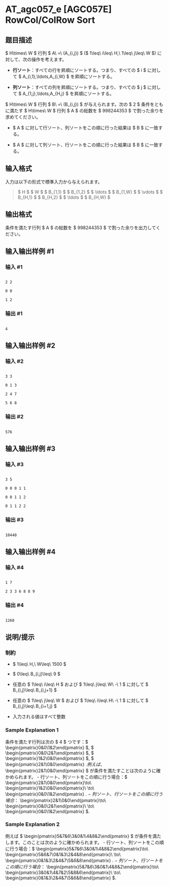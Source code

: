 # AT_agc057_e [AGC057E] RowCol/ColRow Sort

## 题目描述

[problemUrl]: https://atcoder.jp/contests/agc057/tasks/agc057_e

$ H\times\ W $ 行列 $ A\ =\ (A_{i,j}) $ ($ 1\leq\ i\leq\ H,\ 1\leq\ j\leq\ W $) に対して、次の操作を考えます。

- **行ソート**：すべての行を昇順にソートする。つまり、すべての $ i $ に対して $ A_{i,1},\ldots,A_{i,W} $ を昇順にソートする。
- **列ソート**：すべての列を昇順にソートする。つまり、すべての $ j $ に対して $ A_{1,j},\ldots,A_{H,j} $ を昇順にソートする。

$ H\times\ W $ 行列 $ B\ =\ (B_{i,j}) $ が与えられます。次の $ 2 $ 条件をともに満たす $ H\times\ W $ 行列 $ A $ の総数を $ 998244353 $ で割った余りを求めてください。

- $ A $ に対して行ソート、列ソートをこの順に行った結果は $ B $ に一致する。
- $ A $ に対して列ソート、行ソートをこの順に行った結果は $ B $ に一致する。

## 输入格式

入力は以下の形式で標準入力から与えられます。

> $ H $ $ W $ $ B_{1,1} $ $ B_{1,2} $ $ \ldots $ $ B_{1,W} $ $ \vdots $ $ B_{H,1} $ $ B_{H,2} $ $ \ldots $ $ B_{H,W} $

## 输出格式

条件を満たす行列 $ A $ の総数を $ 998244353 $ で割った余りを出力してください。

## 输入输出样例 #1

### 输入 #1

```
2 2
0 0
1 2
```

### 输出 #1

```
4
```

## 输入输出样例 #2

### 输入 #2

```
3 3
0 1 3
2 4 7
5 6 8
```

### 输出 #2

```
576
```

## 输入输出样例 #3

### 输入 #3

```
3 5
0 0 0 1 1
0 0 1 1 2
0 1 1 2 2
```

### 输出 #3

```
10440
```

## 输入输出样例 #4

### 输入 #4

```
1 7
2 3 3 6 8 8 9
```

### 输出 #4

```
1260
```

## 说明/提示

### 制約

- $ 1\leq\ H,\ W\leq\ 1500 $
- $ 0\leq\ B_{i,j}\leq\ 9 $
- 任意の $ 1\leq\ i\leq\ H $ および $ 1\leq\ j\leq\ W\ -\ 1 $ に対して $ B_{i,j}\leq\ B_{i,j+1} $
- 任意の $ 1\leq\ j\leq\ W $ および $ 1\leq\ i\leq\ H\ -\ 1 $ に対して $ B_{i,j}\leq\ B_{i+1,j} $
- 入力される値はすべて整数

### Sample Explanation 1

条件を満たす行列は次の $ 4 $ つです：$ \begin{pmatrix}0&amp;0\\1&amp;2\end{pmatrix} $, $ \begin{pmatrix}0&amp;0\\2&amp;1\end{pmatrix} $, $ \begin{pmatrix}1&amp;2\\0&amp;0\end{pmatrix} $, $ \begin{pmatrix}2&amp;1\\0&amp;0\end{pmatrix} $. 例えば、$ \begin{pmatrix}2&amp;1\\0&amp;0\end{pmatrix} $ が条件を満たすことは次のように確かめられます。 - 行ソート、列ソートをこの順に行う場合：$ \begin{pmatrix}2&amp;1\\0&amp;0\end{pmatrix}\to\ \begin{pmatrix}1&amp;2\\0&amp;0\end{pmatrix}\ \to\ \begin{pmatrix}0&amp;0\\1&amp;2\end{pmatrix} $. - 列ソート、行ソートをこの順に行う場合：$ \begin{pmatrix}2&amp;1\\0&amp;0\end{pmatrix}\to\ \begin{pmatrix}0&amp;0\\2&amp;1\end{pmatrix}\ \to\ \begin{pmatrix}0&amp;0\\1&amp;2\end{pmatrix} $.

### Sample Explanation 2

例えば $ \begin{pmatrix}5&amp;7&amp;6\\3&amp;0&amp;1\\4&amp;8&amp;2\end{pmatrix} $ が条件を満たします。このことは次のように確かめられます。 - 行ソート、列ソートをこの順に行う場合：$ \begin{pmatrix}5&amp;7&amp;6\\3&amp;0&amp;1\\4&amp;8&amp;2\end{pmatrix}\to\ \begin{pmatrix}5&amp;6&amp;7\\0&amp;1&amp;3\\2&amp;4&amp;8\end{pmatrix}\ \to\ \begin{pmatrix}0&amp;1&amp;3\\2&amp;4&amp;7\\5&amp;6&amp;8\end{pmatrix} $. - 列ソート、行ソートをこの順に行う場合：$ \begin{pmatrix}5&amp;7&amp;6\\3&amp;0&amp;1\\4&amp;8&amp;2\end{pmatrix}\to\ \begin{pmatrix}3&amp;0&amp;1\\4&amp;7&amp;2\\5&amp;8&amp;6\end{pmatrix}\ \to\ \begin{pmatrix}0&amp;1&amp;3\\2&amp;4&amp;7\\5&amp;6&amp;8\end{pmatrix} $.